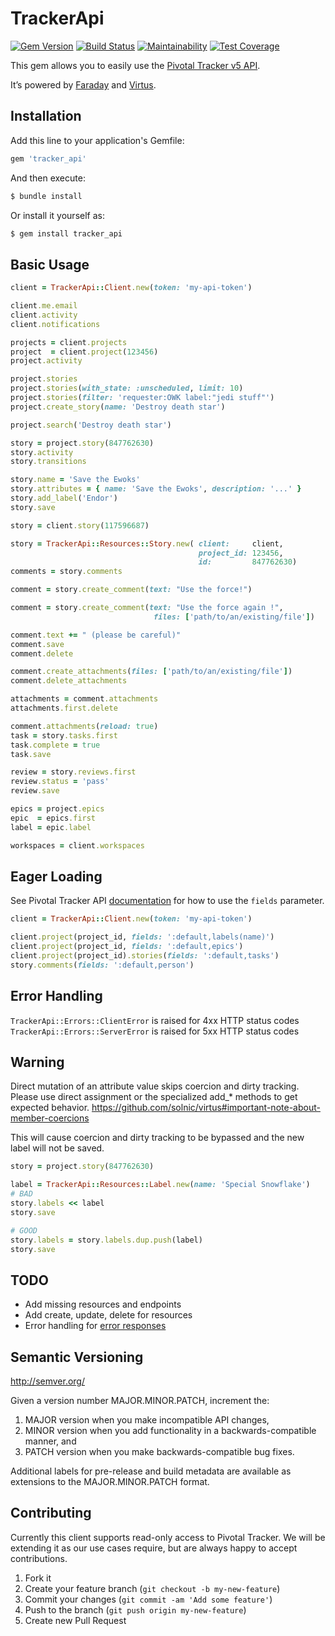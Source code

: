 # TrackerApi

[![Gem Version](https://badge.fury.io/rb/tracker_api.svg)](http://badge.fury.io/rb/tracker_api)
[![Build Status](https://github.com/ProductPlan/tracker_api/actions/workflows/ruby-tests.yml/badge.svg?branch=master)](https://github.com/ProductPlan/tracker_api/actions)
[![Maintainability](https://api.codeclimate.com/v1/badges/c4602f519cd748d53492/maintainability)](https://codeclimate.com/github/ProductPlan/tracker_api/maintainability)
[![Test Coverage](https://api.codeclimate.com/v1/badges/c4602f519cd748d53492/test_coverage)](https://codeclimate.com/github/ProductPlan/tracker_api/test_coverage)

This gem allows you to easily use the [Pivotal Tracker v5 API](https://www.pivotaltracker.com/help/api/rest/v5).

It’s powered by [Faraday](https://github.com/lostisland/faraday) and [Virtus](https://github.com/solnic/virtus).

## Installation

Add this line to your application's Gemfile:
```ruby
gem 'tracker_api'
```

And then execute:
```bash
$ bundle install
```

Or install it yourself as:
```bash
$ gem install tracker_api
```

## Basic Usage

```ruby
client = TrackerApi::Client.new(token: 'my-api-token')                    # Create API client

client.me.email                                                           # Get email for the authenticated person
client.activity                                                           # Get a list of all the activity performed the authenticated person
client.notifications                                                      # Get notifications for the authenticated person

projects = client.projects                                                # Get all projects
project  = client.project(123456)                                         # Find project with given ID
project.activity                                                          # Get a list of all the activity performed on this project

project.stories                                                           # Get all stories for a project
project.stories(with_state: :unscheduled, limit: 10)                      # Get 10 unscheduled stories for a project
project.stories(filter: 'requester:OWK label:"jedi stuff"')               # Get all stories that match the given filters
project.create_story(name: 'Destroy death star')                          # Create a story with the name 'Destroy death star'

project.search('Destroy death star')                                      # Get a search result with all epics and stories relevant to the query

story = project.story(847762630)                                          # Find a story with the given ID
story.activity                                                            # Get a list of all the activity performed on this story
story.transitions                                                         # Get a list of all the story transitions on this story

story.name = 'Save the Ewoks'                                             # Update a single story attribute
story.attributes = { name: 'Save the Ewoks', description: '...' }         # Update multiple story attributes
story.add_label('Endor')                                                  # Add a new label to an existing story
story.save                                                                # Save changes made to a story

story = client.story(117596687)                                           # Get a story with story ID only

story = TrackerApi::Resources::Story.new( client:     client,
                                          project_id: 123456,
                                          id:         847762630)          # Use the Story resource to get the story
comments = story.comments                                                 #   comments without first fetching the story

comment = story.create_comment(text: "Use the force!")                    # Create a new comment on the story

comment = story.create_comment(text: "Use the force again !",             # Create a new comment on the story with
                                files: ['path/to/an/existing/file'])      #     file attachments

comment.text += " (please be careful)"
comment.save                                                              # Update text of an existing comment
comment.delete                                                            # Delete an existing comment

comment.create_attachments(files: ['path/to/an/existing/file'])           # Add attachments to existing comment
comment.delete_attachments                                                # Delete all attachments from a comment

attachments = comment.attachments                                         # Get attachments associated with a comment
attachments.first.delete                                                  # Delete a specific attachment

comment.attachments(reload: true)                                         # Re-load the attachments after modification
task = story.tasks.first                                                  # Get story tasks
task.complete = true
task.save                                                                 # Mark a task complete

review = story.reviews.first                                              # Mark a review as complete
review.status = 'pass'
review.save

epics = project.epics                                                     # Get all epics for a project
epic  = epics.first
label = epic.label                                                        # Get an epic's label

workspaces = client.workspaces                                            # Get person's multi-project workspaces
```

## Eager Loading

See Pivotal Tracker API [documentation](https://www.pivotaltracker.com/help/api#Response_Controlling_Parameters) for how to use the `fields` parameter.

```ruby
client = TrackerApi::Client.new(token: 'my-api-token')                    # Create API client

client.project(project_id, fields: ':default,labels(name)')               # Eagerly get labels with a project
client.project(project_id, fields: ':default,epics')                      # Eagerly get epics with a project
client.project(project_id).stories(fields: ':default,tasks')              # Eagerly get stories with tasks
story.comments(fields: ':default,person')                                 # Eagerly get comments and the person that made the comment for a story
```

## Error Handling
`TrackerApi::Errors::ClientError` is raised for 4xx HTTP status codes  
`TrackerApi::Errors::ServerError` is raised for 5xx HTTP status codes

## Warning

Direct mutation of an attribute value skips coercion and dirty tracking. Please use direct assignment or the specialized add_* methods to get expected behavior.
https://github.com/solnic/virtus#important-note-about-member-coercions

This will cause coercion and dirty tracking to be bypassed and the new label will not be saved.
```ruby
story = project.story(847762630)

label = TrackerApi::Resources::Label.new(name: 'Special Snowflake')
# BAD
story.labels << label
story.save

# GOOD
story.labels = story.labels.dup.push(label)
story.save
```

## TODO

- Add missing resources and endpoints
- Add create, update, delete for resources
- Error handling for [error responses](https://www.pivotaltracker.com/help/api#Error_Responses)

## Semantic Versioning
http://semver.org/

Given a version number MAJOR.MINOR.PATCH, increment the:

1. MAJOR version when you make incompatible API changes,
2. MINOR version when you add functionality in a backwards-compatible manner, and
3. PATCH version when you make backwards-compatible bug fixes.

Additional labels for pre-release and build metadata are available as extensions to the MAJOR.MINOR.PATCH format.

## Contributing

Currently this client supports read-only access to Pivotal Tracker.
We will be extending it as our use cases require, but are always happy to accept contributions.

1. Fork it
2. Create your feature branch (`git checkout -b my-new-feature`)
3. Commit your changes (`git commit -am 'Add some feature'`)
4. Push to the branch (`git push origin my-new-feature`)
5. Create new Pull Request
